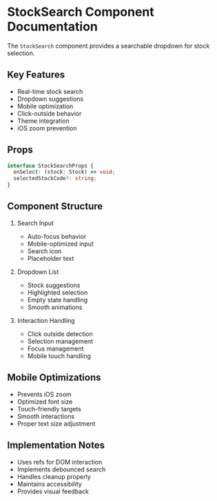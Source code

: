 # StockSearch Component Documentation

The `StockSearch` component provides a searchable dropdown for stock selection.

## Key Features

- Real-time stock search
- Dropdown suggestions
- Mobile optimization
- Click-outside behavior
- Theme integration
- iOS zoom prevention

## Props

```typescript
interface StockSearchProps {
  onSelect: (stock: Stock) => void;
  selectedStockCode?: string;
}
```

## Component Structure

1. Search Input
   - Auto-focus behavior
   - Mobile-optimized input
   - Search icon
   - Placeholder text

2. Dropdown List
   - Stock suggestions
   - Highlighted selection
   - Empty state handling
   - Smooth animations

3. Interaction Handling
   - Click outside detection
   - Selection management
   - Focus management
   - Mobile touch handling

## Mobile Optimizations

- Prevents iOS zoom
- Optimized font size
- Touch-friendly targets
- Smooth interactions
- Proper text size adjustment

## Implementation Notes

- Uses refs for DOM interaction
- Implements debounced search
- Handles cleanup properly
- Maintains accessibility
- Provides visual feedback